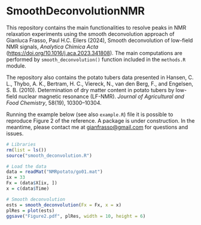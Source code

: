 # SmoothDeconvolutionNMR
This repository contains the main functionalities to resolve peaks in NMR relaxation experiments using the smooth deconvolution approach of Gianluca Frasso, Paul H.C. Eilers (2024),
Smooth deconvolution of low-field NMR signals,
_Analytica Chimica Acta_ (https://doi.org/10.1016/j.aca.2023.341808).
The main computations are performed by `smooth_deconvolution()` function included in the `methods.R` module.

The repository also contains the potato tubers data presented in Hansen, C. L., Thybo, A. K., Bertram, H. C., Viereck, N., van den Berg, F., and Engelsen, S. B. (2010). 
Determination of dry matter content in potato tubers by low-field nuclear magnetic resonance (LF-NMR). _Journal of Agricultural and Food Chemistry_, 58(19), 10300–10304.

Running the example below (see also `example.R`) file it is possible to reproduce Figure 2 of the reference.
A package is under construction. In the meantime, please contact me at gianfrasso@gmail.com for questions and issues.

```r
# Libraries
rm(list = ls())
source("smooth_deconvolution.R")

# Load the data
data = readMat("NMRpotato/go01.mat")
ix = 33
Fx = (data$X[ix, ])
x = c(data$Time)

# Smooth deconvolution
ests = smooth_deconvolution(Fx = Fx, x = x)
plRes = plot(ests)
ggsave("Figure2.pdf", plRes, width = 10, height = 6)  
```


